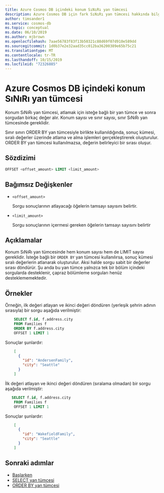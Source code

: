```yaml
---
title: Azure Cosmos DB içindeki konum SıNıRı yan tümcesi
description: Azure Cosmos DB için fark SıNıRı yan tümcesi hakkında bilgi edinin.
author: timsander1
ms.service: cosmos-db
ms.topic: conceptual
ms.date: 06/10/2019
ms.author: mjbrown
ms.openlocfilehash: 7aae56783f83f13b50321c88d69f07d910e589dd
ms.sourcegitcommit: 1d0b37e2e32aad35cc012ba36200389e65b75c21
ms.translationtype: MT
ms.contentlocale: tr-TR
ms.lasthandoff: 10/15/2019
ms.locfileid: "72326885"
---
```

# <a name="offset-limit-clause-in-azure-cosmos-db"></a>Azure Cosmos DB içindeki konum SıNıRı yan tümcesi

Konum SıNıRı yan tümcesi, atlamak için isteğe bağlı bir yan tümce ve sonra sorgudan birkaç değer alır. Konum sayısı ve sınır sayısı, sınır SıNıRı yan tümcesinde gereklidir.

Sınır sınırı ORDER BY yan tümcesiyle birlikte kullanıldığında, sonuç kümesi, sıralı değerler üzerinde atlama ve alma işlemleri gerçekleştirerek oluşturulur. ORDER BY yan tümcesi kullanılmazsa, değerin belirleyici bir sırası oluşur.

## <a name="syntax"></a>Sözdizimi
  
```sql  
OFFSET <offset_amount> LIMIT <limit_amount>
```  
  
## <a name="arguments"></a>Bağımsız Değişkenler

- `<offset_amount>`

   Sorgu sonuçlarının atlayacağı öğelerin tamsayı sayısını belirtir.

- `<limit_amount>`
  
   Sorgu sonuçlarının içermesi gereken öğelerin tamsayı sayısını belirtir

## <a name="remarks"></a>Açıklamalar
  
  Konum SıNıRı yan tümcesinde hem konum sayısı hem de LIMIT sayısı gereklidir. İsteğe bağlı bir `ORDER BY` yan tümcesi kullanılırsa, sonuç kümesi sıralı değerlerin atlanarak oluşturulur. Aksi halde sorgu sabit bir değerler sırası döndürür. Şu anda bu yan tümce yalnızca tek bir bölüm içindeki sorgularda desteklenir, çapraz bölümleme sorguları henüz desteklememektedir.

## <a name="examples"></a>Örnekler

Örneğin, ilk değeri atlayan ve ikinci değeri döndüren (yerleşik şehrin adının sırasıyla) bir sorgu aşağıda verilmiştir:

```sql
    SELECT f.id, f.address.city
    FROM Families f
    ORDER BY f.address.city
    OFFSET 1 LIMIT 1
```

Sonuçlar şunlardır:

```json
    [
      {
        "id": "AndersenFamily",
        "city": "Seattle"
      }
    ]
```

İlk değeri atlayan ve ikinci değeri döndüren (sıralama olmadan) bir sorgu aşağıda verilmiştir:

```sql
   SELECT f.id, f.address.city
    FROM Families f
    OFFSET 1 LIMIT 1
```

Sonuçlar şunlardır:

```json
    [
      {
        "id": "WakefieldFamily",
        "city": "Seattle"
      }
    ]
```

## <a name="next-steps"></a>Sonraki adımlar

- [Başlarken](sql-query-getting-started.md)
- [SELECT yan tümcesi](sql-query-select.md)
- [ORDER BY yan tümcesi](sql-query-order-by.md)
